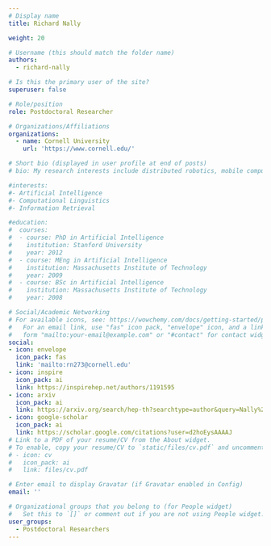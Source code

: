```yaml
---
# Display name
title: Richard Nally

weight: 20

# Username (this should match the folder name)
authors:
  - richard-nally

# Is this the primary user of the site?
superuser: false

# Role/position
role: Postdoctoral Researcher

# Organizations/Affiliations
organizations:
  - name: Cornell University
    url: 'https://www.cornell.edu/'

# Short bio (displayed in user profile at end of posts)
# bio: My research interests include distributed robotics, mobile computing and programmable matter.

#interests:
#- Artificial Intelligence
#- Computational Linguistics
#- Information Retrieval

#education:
#  courses:
#  - course: PhD in Artificial Intelligence
#    institution: Stanford University
#    year: 2012
#  - course: MEng in Artificial Intelligence
#    institution: Massachusetts Institute of Technology
#    year: 2009
#  - course: BSc in Artificial Intelligence
#    institution: Massachusetts Institute of Technology
#    year: 2008

# Social/Academic Networking
# For available icons, see: https://wowchemy.com/docs/getting-started/page-builder/#icons
#   For an email link, use "fas" icon pack, "envelope" icon, and a link in the
#   form "mailto:your-email@example.com" or "#contact" for contact widget.
social:
- icon: envelope
  icon_pack: fas
  link: 'mailto:rn273@cornell.edu'
- icon: inspire
  icon_pack: ai
  link: https://inspirehep.net/authors/1191595
- icon: arxiv
  icon_pack: ai
  link: https://arxiv.org/search/hep-th?searchtype=author&query=Nally%2C+R
- icon: google-scholar
  icon_pack: ai
  link: https://scholar.google.com/citations?user=d2hoEysAAAAJ
# Link to a PDF of your resume/CV from the About widget.
# To enable, copy your resume/CV to `static/files/cv.pdf` and uncomment the lines below.
# - icon: cv
#   icon_pack: ai
#   link: files/cv.pdf

# Enter email to display Gravatar (if Gravatar enabled in Config)
email: ''

# Organizational groups that you belong to (for People widget)
#   Set this to `[]` or comment out if you are not using People widget.
user_groups:
  - Postdoctoral Researchers
---
```

